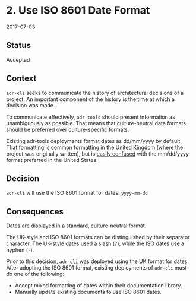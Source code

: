 # 2. Use ISO 8601 Date Format

2017-07-03

## Status

Accepted

## Context

`adr-cli` seeks to communicate the history of architectural decisions of a project. An important component of the history is the time at which a decision was made.

To communicate effectively, `adr-tools` should present information as unambiguously as possible. That means that culture-neutral data formats should be preferred over culture-specific formats.

Existing adr-tools deployments format dates as dd/mm/yyyy by default. That formatting is common formatting in the United Kingdom (where the project was originally written), but is [easily confused](https://xkcd.com/1179/) with the mm/dd/yyyy format preferred in the United States.

## Decision

`adr-cli` will use the ISO 8601 format for dates:  `yyyy-mm-dd`

## Consequences

Dates are displayed in a standard, culture-neutral format.

The UK-style and ISO 8601 formats can be distinguished by their separator character.  The UK-style dates used a slash (`/`), while the ISO dates use a hyphen (`-`).

Prior to this decision, `adr-cli` was deployed using the UK format for dates. After adopting the ISO 8601 format, existing deployments of `adr-cli` must do one of the following:

 * Accept mixed formatting of dates within their documentation library.
 * Manually update existing documents to use ISO 8601 dates.